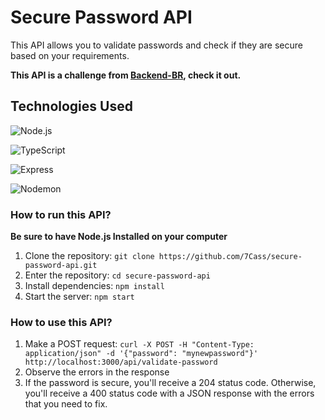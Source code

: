 # Secure Password API

This API allows you to validate passwords and check if they are secure based on your requirements.

**This API is a challenge from [Backend-BR](https://github.com/backend-br/desafios), check it out.**

## Technologies Used

![Node.js](https://img.shields.io/badge/Node.js-43853D?style=for-the-badge&logo=node.js&logoColor=white)

![TypeScript](https://img.shields.io/badge/TypeScript-007ACC?style=for-the-badge&logo=typescript&logoColor=white)

![Express](https://img.shields.io/badge/Express.js-404D59?style=for-the-badge)

![Nodemon](https://img.shields.io/badge/NODEMON-%23323330.svg?style=for-the-badge&logo=nodemon&logoColor=%BBDEAD)

### How to run this API?

**Be sure to have Node.js Installed on your computer**

1. Clone the repository: `git clone https://github.com/7Cass/secure-password-api.git`
2. Enter the repository: `cd secure-password-api`
3. Install dependencies: `npm install`
4. Start the server: `npm start`

### How to use this API?

1. Make a POST request: `curl -X POST -H "Content-Type: application/json" -d '{"password": "mynewpassword"}' http://localhost:3000/api/validate-password`
2. Observe the errors in the response
3. If the password is secure, you'll receive a 204 status code. Otherwise, you'll receive a 400 status code with a JSON response with the errors that you need to fix.
